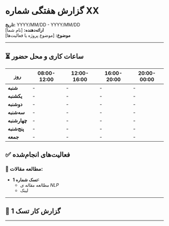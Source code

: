# گزارش هفتگی شماره XX

**تاریخ:** YYYY/MM/DD - YYYY/MM/DD  
**ارائه‌دهنده:** [نام شما]  
**موضوع:** [موضوع پروژه یا فعالیت‌ها]

---

## ⏳ ساعات کاری و محل حضور

| روز          | 08:00-12:00 | 12:00-16:00 | 16:00-20:00 | 20:00-00:00 |
| ------------ | ----------- | ----------- | ----------- | ----------- |
| **شنبه**     | -           | -           | -           | -           |
| **یکشنبه**   | -           | -           | -           | -           |
| **دوشنبه**   | -           | -           | -           | -           |
| **سه‌شنبه**  | -           | -           | -           | -           |
| **چهارشنبه** | -           | -           | -           | -           |
| **پنج‌شنبه** | -           | -           | -           | -           |
| **جمعه**     | -           | -           | -           | -           |

## ✅ فعالیت‌های انجام‌شده

### 📖 مطالعه مقالات:

- **تسک شماره 1:**
  - _مطالعه مقاله ی NLP_
  - لینک

---

## 📌 گزارش کار تسک 1

---
